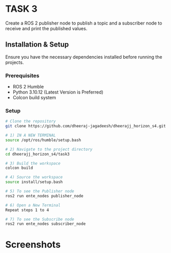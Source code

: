 # TASK 3

Create a ROS 2 publisher node to publish a topic and a subscriber node to receive and
print the published values.


## Installation & Setup
Ensure you have the necessary dependencies installed before running the projects.

### Prerequisites
- ROS 2 Humble  
- Python 3.10.12 (Latest Version is Preferred)
- Colcon build system  

### Setup
```sh
# Clone the repository
git clone https://github.com/dheeraj-jagadeesh/dheerajj_horizon_s4.git

# 1) IN A NEW TERMINAL
source /opt/ros/humble/setup.bash

# 2) Navigate to the project directory
cd dheerajj_horizon_s4/task3

# 3) Build the workspace 
colcon build

# 4) Source the workspace
source install/setup.bash

# 5) To see the Publisher node
ros2 run ente_nodes publisher_node

# 6) Open a New Terminal 
Repeat steps 1 to 4

# 7) To see the Subscribe node
ros2 run ente_nodes subscriber_node

```
# Screenshots